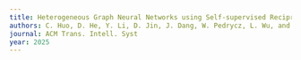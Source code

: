 ```yaml
---
title: Heterogeneous Graph Neural Networks using Self-supervised Reciprocally Contrastive Learning
authors: C. Huo, D. He, Y. Li, D. Jin, J. Dang, W. Pedrycz, L. Wu, and ***W. Zhang***
journal: ACM Trans. Intell. Syst
year: 2025
---
```


